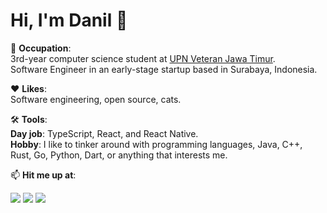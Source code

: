 # Hi, I'm Danil 👋

📖 **Occupation**: <br>
3rd-year computer science student at [UPN Veteran Jawa Timur](https://upnjatim.ac.id). <br>
Software Engineer in an early-stage startup based in Surabaya, Indonesia.

❤️ **Likes**: <br>
Software engineering, open source, cats.

🛠️ **Tools**:<br>
**Day job**: TypeScript, React, and React Native.<br>
**Hobby**: I like to tinker around with programming languages, Java, C++, Rust, Go, Python, Dart, or anything that interests me.

📫 **Hit me up at**:

[![](http://img.shields.io/badge/-LinkedIn-lightgrey?logo=linkedin&style=flat&logoColor=white&color=0077B5)](https://linkedin.com/in/danilhendrasr) 
[![](http://img.shields.io/badge/-Email-lightgrey?logo=gmail&style=flat&logoColor=white&color=D14836)](mailto:danilhendrasr@gmail.com)
[![](http://img.shields.io/badge/-Twitter-lightgrey?logo=twitter&style=flat&logoColor=white&color=0077B5)](https://twitter.com/danilhendrasr)

<!--
**danilhendras/danilhendras** is a ✨ _special_ ✨ repository because its `README.md` (this file) appears on your GitHub profile.

Here are some ideas to get you started:

- 🔭 I’m currently working on ...
- 🌱 I’m currently learning ...
- 👯 I’m looking to collaborate on ...
- 🤔 I’m looking for help with ...
- 💬 Ask me about ...
- 📫 How to reach me: ...
- 😄 Pronouns: ...
- ⚡ Fun fact: ...
-->
